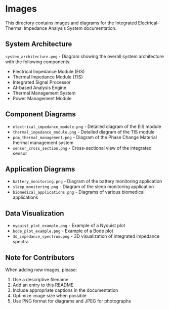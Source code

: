 # Images

This directory contains images and diagrams for the Integrated Electrical-Thermal Impedance Analysis System documentation.

## System Architecture

`system_architecture.png` - Diagram showing the overall system architecture with the following components:
- Electrical Impedance Module (EIS)
- Thermal Impedance Module (TIS)
- Integrated Signal Processor
- AI-based Analysis Engine
- Thermal Management System
- Power Management Module

## Component Diagrams

- `electrical_impedance_module.png` - Detailed diagram of the EIS module
- `thermal_impedance_module.png` - Detailed diagram of the TIS module
- `pcm_thermal_management.png` - Diagram of the Phase Change Material thermal management system
- `sensor_cross_section.png` - Cross-sectional view of the integrated sensor

## Application Diagrams

- `battery_monitoring.png` - Diagram of the battery monitoring application
- `sleep_monitoring.png` - Diagram of the sleep monitoring application
- `biomedical_applications.png` - Diagrams of various biomedical applications

## Data Visualization

- `nyquist_plot_example.png` - Example of a Nyquist plot
- `bode_plot_example.png` - Example of a Bode plot
- `3d_impedance_spectrum.png` - 3D visualization of integrated impedance spectra

## Note for Contributors

When adding new images, please:
1. Use a descriptive filename
2. Add an entry to this README
3. Include appropriate captions in the documentation
4. Optimize image size when possible
5. Use PNG format for diagrams and JPEG for photographs
